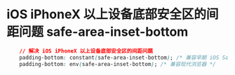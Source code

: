 # iOS iPhoneX 以上设备底部安全区的间距问题 safe-area-inset-bottom

```css
    // 解决 iOS iPhoneX 以上设备底部安全区的间距问题
    padding-bottom: constant(safe-area-inset-bottom); /* 兼容早期 iOS Safari */
    padding-bottom: env(safe-area-inset-bottom); /* 兼容现代浏览器 */
```

